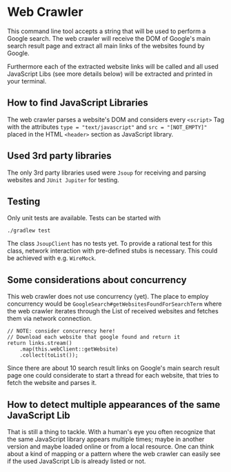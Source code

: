 # Web Crawler

This command line tool accepts a string that will be used to perform a Google search. The web crawler will receive the
DOM of Google's main search result page and extract all main links of the websites found by Google. 

Furthermore each of the extracted website links will be called and all used JavaScript Libs (see more details below) will be
extracted and printed in your terminal.

## How to find JavaScript Libraries

The web crawler parses a website's DOM and considers every `<script>` Tag with the attributes `type = "text/javascript"`
and `src = "[NOT_EMPTY]"` placed in the HTML `<header>` section as JavaScript library.

## Used 3rd party libraries

The only 3rd party libraries used were `Jsoup` for receiving and parsing websites and `JUnit Jupiter` for testing.

## Testing

Only unit tests are available. Tests can be started with 
```
./gradlew test
```

The class `JsoupClient` has no tests yet. To provide a rational test for this class, network interaction with pre-defined
stubs is necessary. This could be achieved with e.g. `WireMock`.

## Some considerations about concurrency

This web crawler does not use concurrency (yet). The place to employ concurrency would be `GoogleSearch#getWebsitesFoundForSearchTerm`
where the web crawler iterates through the List of received websites and fetches them via network connection.

```
// NOTE: consider concurrency here!
// Download each website that google found and return it
return links.stream()
    .map(this.webClient::getWebsite)
    .collect(toList());
```

Since there
are about 10 search result links on Google's main search result page one could considerate to start a thread for each website, 
that tries to fetch the website and parses it.

## How to detect multiple appearances of the same JavaScript Lib

That is still a thing to tackle. With a human's eye you often recognize that the same JavaScript library appears multiple times;
maybe in another version and maybe loaded online or from a local resource. One can think about a kind of mapping or a pattern where
the web crawler can easily see if the used JavaScript Lib is already listed or not.
